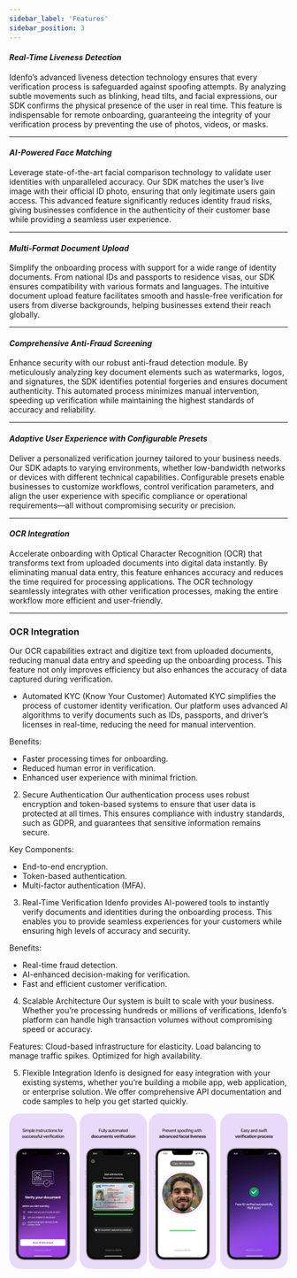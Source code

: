 ```yaml
---
sidebar_label: 'Features'
sidebar_position: 3
---
```


#### *Real-Time Liveness Detection*  
Idenfo’s advanced liveness detection technology ensures that every verification process is safeguarded against spoofing attempts. By analyzing subtle movements such as blinking, head tilts, and facial expressions, our SDK confirms the physical presence of the user in real time. This feature is indispensable for remote onboarding, guaranteeing the integrity of your verification process by preventing the use of photos, videos, or masks.  

---

#### *AI-Powered Face Matching*  
Leverage state-of-the-art facial comparison technology to validate user identities with unparalleled accuracy. Our SDK matches the user’s live image with their official ID photo, ensuring that only legitimate users gain access. This advanced feature significantly reduces identity fraud risks, giving businesses confidence in the authenticity of their customer base while providing a seamless user experience.  

---

#### *Multi-Format Document Upload*  
Simplify the onboarding process with support for a wide range of identity documents. From national IDs and passports to residence visas, our SDK ensures compatibility with various formats and languages. The intuitive document upload feature facilitates smooth and hassle-free verification for users from diverse backgrounds, helping businesses extend their reach globally.  

---

#### *Comprehensive Anti-Fraud Screening*  
Enhance security with our robust anti-fraud detection module. By meticulously analyzing key document elements such as watermarks, logos, and signatures, the SDK identifies potential forgeries and ensures document authenticity. This automated process minimizes manual intervention, speeding up verification while maintaining the highest standards of accuracy and reliability.  

---

#### *Adaptive User Experience with Configurable Presets*  
Deliver a personalized verification journey tailored to your business needs. Our SDK adapts to varying environments, whether low-bandwidth networks or devices with different technical capabilities. Configurable presets enable businesses to customize workflows, control verification parameters, and align the user experience with specific compliance or operational requirements—all without compromising security or precision.  

---

#### *OCR Integration*  
Accelerate onboarding with Optical Character Recognition (OCR) that transforms text from uploaded documents into digital data instantly. By eliminating manual data entry, this feature enhances accuracy and reduces the time required for processing applications. The OCR technology seamlessly integrates with other verification processes, making the entire workflow more efficient and user-friendly.  

---

### OCR Integration  
Our OCR capabilities extract and digitize text from uploaded documents, reducing manual data entry and speeding up the onboarding process. This feature not only improves efficiency but also enhances the accuracy of data captured during verification.


- Automated KYC (Know Your Customer)
Automated KYC simplifies the process of customer identity verification. Our platform uses advanced AI algorithms to verify documents such as IDs, passports, and driver’s licenses in real-time, reducing the need for manual intervention.

Benefits:
- Faster processing times for onboarding.
- Reduced human error in verification.
- Enhanced user experience with minimal friction.

2. Secure Authentication
Our authentication process uses robust encryption and token-based systems to ensure that user data is protected at all times. This ensures compliance with industry standards, such as GDPR, and guarantees that sensitive information remains secure.

Key Components:
- End-to-end encryption.
- Token-based authentication.
- Multi-factor authentication (MFA).

3. Real-Time Verification
Idenfo provides AI-powered tools to instantly verify documents and identities during the onboarding process. This enables you to provide seamless experiences for your customers while ensuring high levels of accuracy and security.

Benefits:
- Real-time fraud detection.
- AI-enhanced decision-making for verification.
- Fast and efficient customer verification.

4. Scalable Architecture
Our system is built to scale with your business. Whether you’re processing hundreds or millions of verifications, Idenfo’s platform can handle high transaction volumes without compromising speed or accuracy.

Features:
Cloud-based infrastructure for elasticity.
Load balancing to manage traffic spikes.
Optimized for high availability.

5. Flexible Integration
Idenfo is designed for easy integration with your existing systems, whether you’re building a mobile app, web application, or enterprise solution. We offer comprehensive API documentation and code samples to help you get started quickly.


![My Image](../static/img/sdk-features.png)

<!-- Integration Methods:
- REST APIs.
- SDKs for iOS, Android, and web platforms.
- Webhooks for event-driven integration. -->